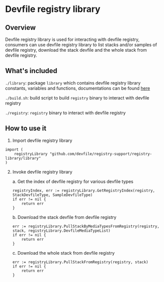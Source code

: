 # Devfile registry library

## Overview
Devfile registry library is used for interacting with devfile registry, consumers can use devfile registry library to list stacks and/or samples of devfile registry, download the stack devfile and the whole stack from devfile registry.

## What's included
`./library`: package `library` which contains devfile registry library constants, variables and functions, documentations can be found [here](https://pkg.go.dev/github.com/devfile/registry-support/registry-library/library)

`./build.sh`: build script to build `registry` binary to interact with devfile registry

`./registry`: `registry` binary to interact with devfile registry

## How to use it
1. Import devfile registry library
```
import (
    registryLibrary "github.com/devfile/registry-support/registry-library/library"
)
```
2. Invoke devfile registry library

    a. Get the index of devfile registry for various devfile types
    ```
    registryIndex, err := registryLibrary.GetRegistryIndex(registry, StackDevfileType, SampleDevfileType)
	if err != nil {
		return err
	}
    ```
    b. Download the stack devfile from devfile registry
    ```
	err := registryLibrary.PullStackByMediaTypesFromRegistry(registry, stack, registryLibrary.DevfileMediaTypeList)
	if err != nil {
		return err
	}
    ```
    c. Download the whole stack from devfile registry
    ```
    err := registryLibrary.PullStackFromRegistry(registry, stack)
    if err != nil {
		return err
	}
    ```